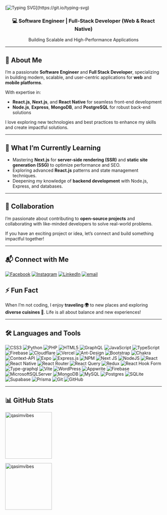 [![Typing SVG](https://readme-typing-svg.herokuapp.com?font=Fira+Code&size=22&pause=1000&color=65D2F7&vCenter=true&width=435&lines=Hi+%F0%9F%91%8B+there%2C;I+am+Muhammad+Qasim%2C+aka+QasimVibes.)](https://git.io/typing-svg)

<h3 align="center">💻 Software Engineer | Full-Stack Developer (Web & React Native)</h3> <p align="center">Building Scalable and High-Performance Applications</p>

---

## 🚀 About Me

I’m a passionate **Software Engineer** and **Full Stack Developer**, specializing in building modern, scalable, and user-centric applications for **web** and **mobile platforms**.

With expertise in:

- **React.js**, **Next.js**, and **React Native** for seamless front-end development
- **Node.js**, **Express**, **MongoDB**, and **PostgreSQL** for robust back-end solutions

I love exploring new technologies and best practices to enhance my skills and create impactful solutions.

---

## 🌱 What I’m Currently Learning

- Mastering **Next.js** for **server-side rendering (SSR)** and **static site generation (SSG)** to optimize performance and SEO.
- Exploring advanced **React.js** patterns and state management techniques.
- Deepening my knowledge of **backend development** with Node.js, Express, and databases.

---

## 💞️ Collaboration

I’m passionate about contributing to **open-source projects** and collaborating with like-minded developers to solve real-world problems.

If you have an exciting project or idea, let’s connect and build something impactful together!

---

## 📬 Connect with Me

[![Facebook](https://img.shields.io/badge/Facebook-%231877F2.svg?logo=Facebook&logoColor=white)](https://facebook.com/qasimrazzaq007) [![Instagram](https://img.shields.io/badge/Instagram-%23E4405F.svg?logo=Instagram&logoColor=white)](https://instagram.com/muhammadqasim682) [![LinkedIn](https://img.shields.io/badge/LinkedIn-%230077B5.svg?logo=linkedin&logoColor=white)](https://linkedin.com/in/qasimvibes) [![email](https://img.shields.io/badge/Email-D14836?logo=gmail&logoColor=white)](mailto:qasimrazzaq921@gmail.com)

## ⚡ Fun Fact

When I’m not coding, I enjoy **traveling 🌍** to new places and exploring **diverse cuisines 🍜**. Life is all about balance and new experiences!

---

## 🛠️ Languages and Tools

![CSS3](https://img.shields.io/badge/css3-%231572B6.svg?style=for-the-badge&logo=css3&logoColor=white) ![Python](https://img.shields.io/badge/python-3670A0?style=for-the-badge&logo=python&logoColor=ffdd54) ![PHP](https://img.shields.io/badge/php-%23777BB4.svg?style=for-the-badge&logo=php&logoColor=white) ![HTML5](https://img.shields.io/badge/html5-%23E34F26.svg?style=for-the-badge&logo=html5&logoColor=white) ![GraphQL](https://img.shields.io/badge/-GraphQL-E10098?style=for-the-badge&logo=graphql&logoColor=white) ![JavaScript](https://img.shields.io/badge/javascript-%23323330.svg?style=for-the-badge&logo=javascript&logoColor=%23F7DF1E) ![TypeScript](https://img.shields.io/badge/typescript-%23007ACC.svg?style=for-the-badge&logo=typescript&logoColor=white) ![Firebase](https://img.shields.io/badge/firebase-%23039BE5.svg?style=for-the-badge&logo=firebase) ![Cloudflare](https://img.shields.io/badge/Cloudflare-F38020?style=for-the-badge&logo=Cloudflare&logoColor=white) ![Vercel](https://img.shields.io/badge/vercel-%23000000.svg?style=for-the-badge&logo=vercel&logoColor=white) ![Ant-Design](https://img.shields.io/badge/-AntDesign-%230170FE?style=for-the-badge&logo=ant-design&logoColor=white) ![Bootstrap](https://img.shields.io/badge/bootstrap-%238511FA.svg?style=for-the-badge&logo=bootstrap&logoColor=white) ![Chakra](https://img.shields.io/badge/chakra-%234ED1C5.svg?style=for-the-badge&logo=chakraui&logoColor=white) ![Context-API](https://img.shields.io/badge/Context--Api-000000?style=for-the-badge&logo=react) ![Expo](https://img.shields.io/badge/expo-1C1E24?style=for-the-badge&logo=expo&logoColor=#D04A37) ![Express.js](https://img.shields.io/badge/express.js-%23404d59.svg?style=for-the-badge&logo=express&logoColor=%2361DAFB) ![NPM](https://img.shields.io/badge/NPM-%23CB3837.svg?style=for-the-badge&logo=npm&logoColor=white) ![Next JS](https://img.shields.io/badge/Next-black?style=for-the-badge&logo=next.js&logoColor=white) ![NodeJS](https://img.shields.io/badge/node.js-6DA55F?style=for-the-badge&logo=node.js&logoColor=white) ![React](https://img.shields.io/badge/react-%2320232a.svg?style=for-the-badge&logo=react&logoColor=%2361DAFB) ![React Native](https://img.shields.io/badge/react_native-%2320232a.svg?style=for-the-badge&logo=react&logoColor=%2361DAFB) ![React Router](https://img.shields.io/badge/React_Router-CA4245?style=for-the-badge&logo=react-router&logoColor=white) ![React Query](https://img.shields.io/badge/-React%20Query-FF4154?style=for-the-badge&logo=react%20query&logoColor=white) ![Redux](https://img.shields.io/badge/redux-%23593d88.svg?style=for-the-badge&logo=redux&logoColor=white) ![React Hook Form](https://img.shields.io/badge/React%20Hook%20Form-%23EC5990.svg?style=for-the-badge&logo=reacthookform&logoColor=white) ![Type-graphql](https://img.shields.io/badge/-TypeGraphQL-%23C04392?style=for-the-badge) ![Vite](https://img.shields.io/badge/vite-%23646CFF.svg?style=for-the-badge&logo=vite&logoColor=white) ![WordPress](https://img.shields.io/badge/WordPress-%23117AC9.svg?style=for-the-badge&logo=WordPress&logoColor=white) ![Appwrite](https://img.shields.io/badge/Appwrite-%23FD366E.svg?style=for-the-badge&logo=appwrite&logoColor=white) ![Firebase](https://img.shields.io/badge/firebase-a08021?style=for-the-badge&logo=firebase&logoColor=ffcd34) ![MicrosoftSQLServer](https://img.shields.io/badge/Microsoft%20SQL%20Server-CC2927?style=for-the-badge&logo=microsoft%20sql%20server&logoColor=white) ![MongoDB](https://img.shields.io/badge/MongoDB-%234ea94b.svg?style=for-the-badge&logo=mongodb&logoColor=white) ![MySQL](https://img.shields.io/badge/mysql-4479A1.svg?style=for-the-badge&logo=mysql&logoColor=white) ![Postgres](https://img.shields.io/badge/postgres-%23316192.svg?style=for-the-badge&logo=postgresql&logoColor=white) ![SQLite](https://img.shields.io/badge/sqlite-%2307405e.svg?style=for-the-badge&logo=sqlite&logoColor=white) ![Supabase](https://img.shields.io/badge/Supabase-3ECF8E?style=for-the-badge&logo=supabase&logoColor=white) ![Prisma](https://img.shields.io/badge/Prisma-3982CE?style=for-the-badge&logo=Prisma&logoColor=white) ![Git](https://img.shields.io/badge/git-%23F05033.svg?style=for-the-badge&logo=git&logoColor=white) ![GitHub](https://img.shields.io/badge/github-%23121011.svg?style=for-the-badge&logo=github&logoColor=white)

---

## 📊 GitHub Stats

<p align="left"> <img src="https://github-readme-streak-stats.herokuapp.com/?user=qasimvibes&theme=dark&hide_border=false" height="150" alt="qasimvibes"/> 
</p>

<p><img align="center" src="https://github-readme-stats.vercel.app/api/top-langs/?username=qasimvibes&theme=dark&hide_border=false&include_all_commits=false&count_private=false&layout=compact" height="150" alt="qasimvibes"/> </p>
